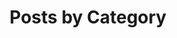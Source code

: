 ---
title: "Posts by Category"
layout: categories
permalink: /categories/
paginate: 3
author_profile: true
---